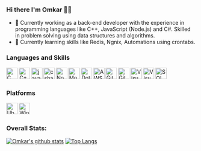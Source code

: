 ### Hi there I'm Omkar 👋🏼


- 🔭 Currently working as a back-end developer with the experience in programming languages like C++, JavaScript (Node.js) and C#. Skilled in problem solving using data structures and algorithms.
-  :book: Currently learning skills like Redis, Ngnix, Automations using crontabs.
### Languages and Skills
<img align="left" alt="C" height="30px" src="https://api.iconify.design/logos:c.svg" />
<img align="left" alt="C++" height="30px" src="https://api.iconify.design/logos:c-plusplus.svg" />
<img align="left" alt="javascript" height="30px" src="https://api.iconify.design/logos:javascript.svg" />
<img align="left" alt="csharp2" height="30px" src="https://api.iconify.design/vscode-icons:file-type-csharp2.svg" />
<img align="left" alt="Node" height="30px" src="https://api.iconify.design/logos:nodejs.svg" />
<img align="left" alt="MongoDB" height="30px" src="https://api.iconify.design/logos:mongodb.svg" />
<img align="left" alt="DotNet" height="30px" src="https://api.iconify.design/logos:dotnet.svg" />
<img align="left" alt="AWS" height="30px" src="https://api.iconify.design/logos:aws.svg" />
<img align="left" alt="Git" height="30px" src="https://api.iconify.design/logos:github-icon.svg" />
<img align="left" alt="Git" height="30px" src="https://api.iconify.design/logos:postman.svg" />
<img align="left" alt="VisualStudio" height="30px" src="https://api.iconify.design/logos:visual-studio.svg" />
<img align="left" alt="VisualStudio" height="30px" src="https://api.iconify.design/logos:visual-studio-code.svg" />
<img align="left" alt="SQL" height="30px" src="https://api.iconify.design/simple-icons:mysql.svg" />
<br><br>

### Platforms
<img align="left" alt="Ubuntu" height="30px" src="https://api.iconify.design/logos:ubuntu.svg" />
<img align="left" alt="Windows" height="30px" src="https://api.iconify.design/logos:microsoft-windows.svg" />
<br><br>

### Overall Stats:
[![Omkar's github stats](https://github-readme-stats.vercel.app/api?username=omkarlanghe&layout=compact&count_private=true&theme=prussian)](https://github.com/omkarlanghe)
[![Top Langs](https://github-readme-stats.vercel.app/api/top-langs/?username=omkarlanghe&layout=compact&count_private=true&theme=prussian)](https://github.com/omkarlanghe)
<!-- - 🌱 I’m currently learning OpenGL & DirectX --!>

